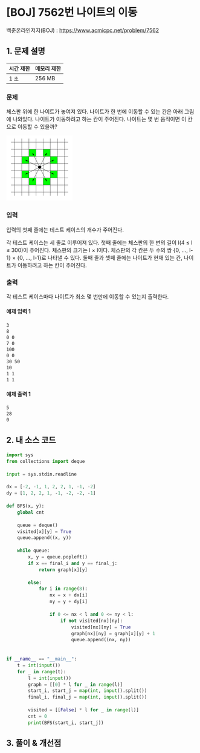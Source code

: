 # [BOJ] 7562번 나이트의 이동

백준온라인저지(BOJ) :  https://www.acmicpc.net/problem/7562


## 1. 문제 설명

| 시간 제한 | 메모리 제한 | 
| :-------- | :---------- |
| 1 초      | 256 MB      | 

### 문제

체스판 위에 한 나이트가 놓여져 있다. 나이트가 한 번에 이동할 수 있는 칸은 아래 그림에 나와있다. 나이트가 이동하려고 하는 칸이 주어진다. 나이트는 몇 번 움직이면 이 칸으로 이동할 수 있을까?

![img.png](images/7562_img.png)

### 입력

입력의 첫째 줄에는 테스트 케이스의 개수가 주어진다.

각 테스트 케이스는 세 줄로 이루어져 있다. 첫째 줄에는 체스판의 한 변의 길이 l(4 ≤ l ≤ 300)이 주어진다. 체스판의 크기는 l × l이다. 체스판의 각 칸은 두 수의 쌍 {0, ..., l-1} × {0, ..., l-1}로 나타낼 수 있다. 둘째 줄과 셋째 줄에는 나이트가 현재 있는 칸, 나이트가 이동하려고 하는 칸이 주어진다.


### 출력

각 테스트 케이스마다 나이트가 최소 몇 번만에 이동할 수 있는지 출력한다.

#### 예제 입력 1

```
3
8
0 0
7 0
100
0 0
30 50
10
1 1
1 1
```

#### 예제 출력 1

```
5
28
0
```


## 2. 내 소스 코드

```python
import sys
from collections import deque

input = sys.stdin.readline

dx = [-2, -1, 1, 2, 2, 1, -1, -2]
dy = [1, 2, 2, 1, -1, -2, -2, -1]

def BFS(x, y):
    global cnt

    queue = deque()
    visited[x][y] = True
    queue.append((x, y))

    while queue:
        x, y = queue.popleft()
        if x == final_i and y == final_j:
            return graph[x][y]

        else:
            for i in range(8):
                nx = x + dx[i]
                ny = y + dy[i]

                if 0 <= nx < l and 0 <= ny < l:
                    if not visited[nx][ny]:
                        visited[nx][ny] = True
                        graph[nx][ny] = graph[x][y] + 1
                        queue.append((nx, ny))


if __name__ == "__main__":
    t = int(input())
    for _ in range(t):
        l = int(input())
        graph = [[0] * l for _ in range(l)]
        start_i, start_j = map(int, input().split())
        final_i, final_j = map(int, input().split())

        visited = [[False] * l for _ in range(l)]
        cnt = 0
        print(BFS(start_i, start_j))
```



## 3. 풀이 & 개선점

```python

```